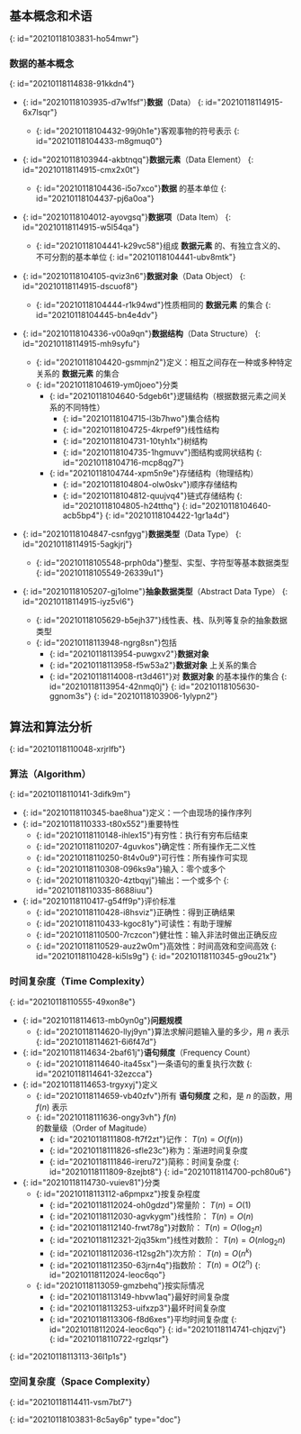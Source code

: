 ## 基本概念和术语
{: id="20210118103831-ho54mwr"}

### 数据的基本概念
{: id="20210118114838-91kkdn4"}

- {: id="20210118103935-d7w1fsf"}**数据**（Data）
  {: id="20210118114915-6x7lsqr"}

  - {: id="20210118104432-99j0h1e"}客观事物的符号表示
  {: id="20210118104433-m8gmuq0"}
- {: id="20210118103944-akbtnqq"}**数据元素**（Data Element）
  {: id="20210118114915-cmx2x0t"}

  - {: id="20210118104436-i5o7xco"}**数据** 的基本单位
  {: id="20210118104437-pj6a0oa"}
- {: id="20210118104012-ayovgsq"}**数据项**（Data Item）
  {: id="20210118114915-w5l54qa"}

  - {: id="20210118104441-k29vc58"}组成 **数据元素** 的、有独立含义的、不可分割的基本单位
  {: id="20210118104441-ubv8mtk"}
- {: id="20210118104105-qviz3n6"}**数据对象**（Data Object）
  {: id="20210118114915-dscuof8"}

  - {: id="20210118104444-r1k94wd"}性质相同的 **数据元素** 的集合
  {: id="20210118104445-bn4e4dv"}
- {: id="20210118104336-v00a9qn"}**数据结构**（Data Structure）
  {: id="20210118114915-mh9syfu"}

  - {: id="20210118104420-gsmmjn2"}定义：相互之间存在一种或多种特定关系的 **数据元素** 的集合
  - {: id="20210118104619-ym0joeo"}分类
    - {: id="20210118104640-5dgeb6t"}逻辑结构（根据数据元素之间关系的不同特性）
      - {: id="20210118104715-l3b7hwo"}集合结构
      - {: id="20210118104725-4krpef9"}线性结构
      - {: id="20210118104731-10tyh1x"}树结构
      - {: id="20210118104735-1hgmuvv"}图结构或网状结构
      {: id="20210118104716-mcp8qg7"}
    - {: id="20210118104744-xpm5n9e"}存储结构（物理结构）
      - {: id="20210118104804-olw0skv"}顺序存储结构
      - {: id="20210118104812-quujvq4"}链式存储结构
      {: id="20210118104805-h24tthq"}
    {: id="20210118104640-acb5bp4"}
  {: id="20210118104422-1gr1a4d"}
- {: id="20210118104847-csnfgyg"}**数据类型**（Data Type）
  {: id="20210118114915-5agkjrj"}

  - {: id="20210118105548-prph0da"}整型、实型、字符型等基本数据类型
  {: id="20210118105549-26339u1"}
- {: id="20210118105207-gj1olme"}**抽象数据类型**（Abstract Data Type）
  {: id="20210118114915-iyz5vl6"}

  - {: id="20210118105629-b5ejh37"}线性表、栈、队列等复杂的抽象数据类型
  - {: id="20210118113948-ngrg8sn"}包括
    - {: id="20210118113954-puwgxv2"}**数据对象**
    - {: id="20210118113958-f5w53a2"}**数据对象** 上关系的集合
    - {: id="20210118114008-rt3d461"}对 **数据对象** 的基本操作的集合
    {: id="20210118113954-42nmq0j"}
  {: id="20210118105630-ggnom3s"}
{: id="20210118103906-1ylypn2"}

## 算法和算法分析
{: id="20210118110048-xrjrlfb"}

### 算法（Algorithm）
{: id="20210118110141-3difk9m"}

- {: id="20210118110345-bae8hua"}定义：一个由现场的操作序列
- {: id="20210118110333-t80x552"}重要特性
  - {: id="20210118110148-ihlex15"}有穷性：执行有穷布后结束
  - {: id="20210118110207-4guvkos"}确定性：所有操作无二义性
  - {: id="20210118110250-8t4v0u9"}可行性：所有操作可实现
  - {: id="20210118110308-096ks9a"}输入：零个或多个
  - {: id="20210118110320-4ztbqyj"}输出：一个或多个
  {: id="20210118110335-8688iuu"}
- {: id="20210118110417-g54ff9p"}评价标准
  - {: id="20210118110428-i8hsviz"}正确性：得到正确结果
  - {: id="20210118110433-kgoc81y"}可读性：有助于理解
  - {: id="20210118110500-7rczcon"}健壮性：输入非法时做出正确反应
  - {: id="20210118110529-auz2w0m"}高效性：时间高效和空间高效
  {: id="20210118110428-ki5ls9g"}
{: id="20210118110345-g9ou21x"}

### 时间复杂度（Time Complexity）
{: id="20210118110555-49xon8e"}

- {: id="20210118114613-mb0yn0g"}**问题规模**
  - {: id="20210118114620-llyj9yn"}算法求解问题输入量的多少，用 $n$ 表示
  {: id="20210118114621-6i6f47d"}
- {: id="20210118114634-2baf61j"}**语句频度**（Frequency Count）
  - {: id="20210118114640-ita45sx"}一条语句的重复执行次数
  {: id="20210118114641-32ezcca"}
- {: id="20210118114653-trgyxyj"}定义
  - {: id="20210118114659-vb40zfv"}所有 **语句频度** 之和，是 $n$ 的函数，用 $f(n)$ 表示
  - {: id="20210118111636-ongy3vh"} $f(n)$ 的数量级（Order of Magitude）
    - {: id="20210118111808-ft7f2zt"}记作： $T(n)=O(f(n))$
    - {: id="20210118111826-sfle23c"}称为：渐进时间复杂度
    - {: id="20210118111846-ireru72"}简称：时间复杂度
    {: id="20210118111809-8zejbt8"}
  {: id="20210118114700-pch80u6"}
- {: id="20210118114730-vuiev81"}分类
  - {: id="20210118113112-a6pmpxz"}按复杂程度
    - {: id="20210118112024-oh0gdzd"}常量阶： $T(n)=O(1)$
    - {: id="20210118112030-agvkygm"}线性阶： $T(n)=O(n)$
    - {: id="20210118112140-frwt78g"}对数阶： $T(n)=O(\log_2n)$
    - {: id="20210118112321-2jq35km"}线性对数阶： $T(n)=O(n\log_2n)$
    - {: id="20210118112036-t12sg2h"}次方阶： $T(n)=O(n^k)$
    - {: id="20210118112350-63jrn4q"}指数阶： $T(n)=O(2^n)$
    {: id="20210118112024-leoc6qo"}
  - {: id="20210118113059-gmzbehq"}按实际情况
    - {: id="20210118113149-hbvw1aq"}最好时间复杂度
    - {: id="20210118113253-uifxzp3"}最坏时间复杂度
    - {: id="20210118113306-f8d6xes"}平均时间复杂度
    {: id="20210118112024-leoc6qo"}
  {: id="20210118114741-chjqzvj"}
{: id="20210118110722-rgzlqsr"}

{: id="20210118113113-36l1p1s"}

### 空间复杂度（Space Complexity）
{: id="20210118114411-vsm7bt7"}




{: id="20210118103831-8c5ay6p" type="doc"}
